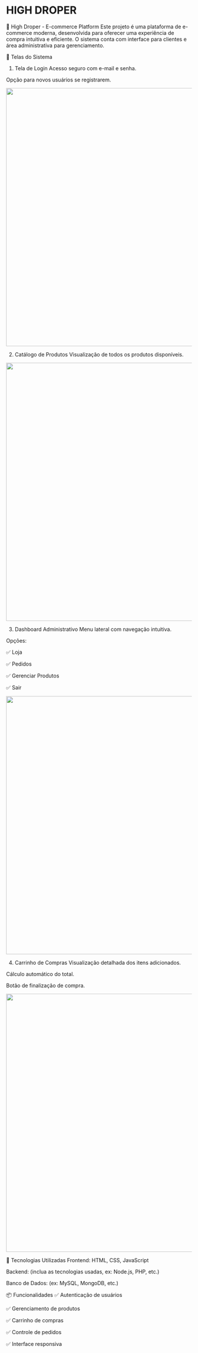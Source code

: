 # HIGH DROPER

🛒 High Droper - E-commerce Platform
Este projeto é uma plataforma de e-commerce moderna, desenvolvida para oferecer uma experiência de compra intuitiva e eficiente. O sistema conta com interface para clientes e área administrativa para gerenciamento.

📸 Telas do Sistema
1. Tela de Login
Acesso seguro com e-mail e senha.

Opção para novos usuários se registrarem.

<div align="center">
<img src="https://github.com/user-attachments/assets/61f2ec48-51ca-41b7-9964-e0c4d45571a5" width="700px" />
</div>

2. Catálogo de Produtos
Visualização de todos os produtos disponíveis.

<div align="center">
<img src="https://github.com/user-attachments/assets/a847e4eb-b651-4130-8fc7-6668084ca151" width="700px" />
</div>

3. Dashboard Administrativo
Menu lateral com navegação intuitiva.

Opções:

✅ Loja

✅ Pedidos

✅ Gerenciar Produtos

✅ Sair

<div align="center">
<img src="https://github.com/user-attachments/assets/f71c4eaa-a8e7-4481-8435-1bf3fc58fa6b" width="700px" />
</div>


4. Carrinho de Compras
Visualização detalhada dos itens adicionados.

Cálculo automático do total.

Botão de finalização de compra.

<div align="center">
<img src="https://github.com/user-attachments/assets/f71c4eaa-a8e7-4481-8435-1bf3fc58fa6b" width="700px" />
</div>

🚀 Tecnologias Utilizadas
Frontend: HTML, CSS, JavaScript

Backend: (inclua as tecnologias usadas, ex: Node.js, PHP, etc.)

Banco de Dados: (ex: MySQL, MongoDB, etc.)

📦 Funcionalidades
✅ Autenticação de usuários

✅ Gerenciamento de produtos

✅ Carrinho de compras

✅ Controle de pedidos

✅ Interface responsiva

